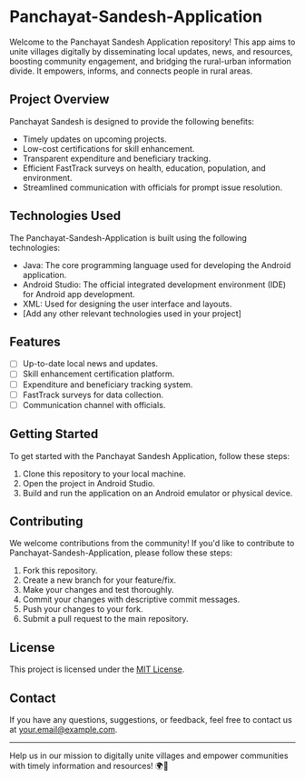 # Panchayat-Sandesh-Application

Welcome to the Panchayat Sandesh Application repository! This app aims to unite villages digitally by disseminating local updates, news, and resources, boosting community engagement, and bridging the rural-urban information divide. It empowers, informs, and connects people in rural areas.

## Project Overview

Panchayat Sandesh is designed to provide the following benefits:

- Timely updates on upcoming projects.
- Low-cost certifications for skill enhancement.
- Transparent expenditure and beneficiary tracking.
- Efficient FastTrack surveys on health, education, population, and environment.
- Streamlined communication with officials for prompt issue resolution.

## Technologies Used

The Panchayat-Sandesh-Application is built using the following technologies:

- Java: The core programming language used for developing the Android application.
- Android Studio: The official integrated development environment (IDE) for Android app development.
- XML: Used for designing the user interface and layouts.
- [Add any other relevant technologies used in your project]

## Features

- [ ] Up-to-date local news and updates.
- [ ] Skill enhancement certification platform.
- [ ] Expenditure and beneficiary tracking system.
- [ ] FastTrack surveys for data collection.
- [ ] Communication channel with officials.

## Getting Started

To get started with the Panchayat Sandesh Application, follow these steps:

1. Clone this repository to your local machine.
2. Open the project in Android Studio.
3. Build and run the application on an Android emulator or physical device.

## Contributing

We welcome contributions from the community! If you'd like to contribute to Panchayat-Sandesh-Application, please follow these steps:

1. Fork this repository.
2. Create a new branch for your feature/fix.
3. Make your changes and test thoroughly.
4. Commit your changes with descriptive commit messages.
5. Push your changes to your fork.
6. Submit a pull request to the main repository.

## License

This project is licensed under the [MIT License](LICENSE).

## Contact

If you have any questions, suggestions, or feedback, feel free to contact us at [your.email@example.com](mailto:your.email@example.com).

---

Help us in our mission to digitally unite villages and empower communities with timely information and resources! 🌍📱
